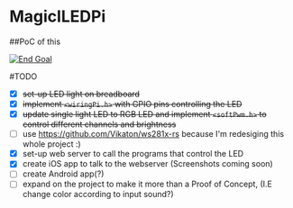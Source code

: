 # MagiclLEDPi
##PoC of this


[![End Goal](https://j.gifs.com/jQgJRg.gif)](https://www.youtube.com/watch?v=bDATHtunbgw)

#TODO

- [x] ~~set-up LED light on breadboard~~
- [x] ~~implement `<wiringPi.h>` with GPIO pins controlling the LED~~
- [x] ~~update single light LED to RGB LED and implement `<softPwm.h>` to control different channels and brightness~~
- [ ] use https://github.com/Vikaton/ws281x-rs because I'm redesiging this whole project :)
- [x] set-up web server to call the programs that control the LED
- [x] create iOS app to talk to the webserver (Screenshots coming soon)
- [ ] create Android app(?)
- [ ] expand on the project to make it more than a Proof of Concept, (I.E change color according to input sound?)
